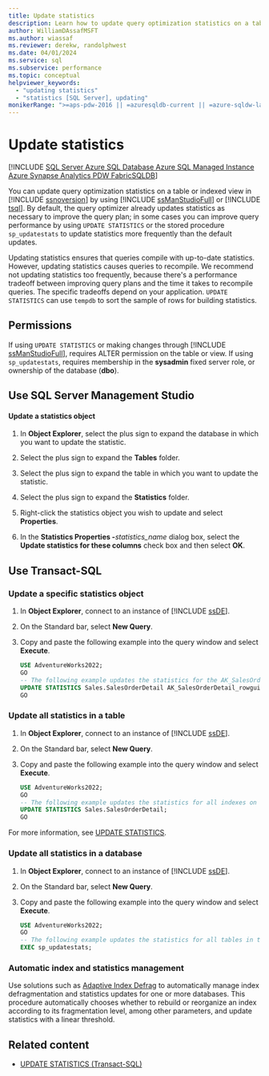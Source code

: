 ```yaml
---
title: Update statistics
description: Learn how to update query optimization statistics on a table or indexed view in SQL Server by using SQL Server Management Studio or Transact-SQL.
author: WilliamDAssafMSFT
ms.author: wiassaf
ms.reviewer: derekw, randolphwest
ms.date: 04/01/2024
ms.service: sql
ms.subservice: performance
ms.topic: conceptual
helpviewer_keywords:
  - "updating statistics"
  - "statistics [SQL Server], updating"
monikerRange: ">=aps-pdw-2016 || =azuresqldb-current || =azure-sqldw-latest || >=sql-server-2016 || >=sql-server-linux-2017 || =azuresqldb-mi-current || =fabric"
---
```


# Update statistics

[!INCLUDE [SQL Server Azure SQL Database Azure SQL Managed Instance Azure Synapse Analytics PDW FabricSQLDB](../../includes/applies-to-version/sql-asdb-asdbmi-asa-pdw-fabricsqldb.md)]

You can update query optimization statistics on a table or indexed view in [!INCLUDE [ssnoversion](../../includes/ssnoversion-md.md)] by using [!INCLUDE [ssManStudioFull](../../includes/ssmanstudiofull-md.md)] or [!INCLUDE [tsql](../../includes/tsql-md.md)]. By default, the query optimizer already updates statistics as necessary to improve the query plan; in some cases you can improve query performance by using `UPDATE STATISTICS` or the stored procedure `sp_updatestats` to update statistics more frequently than the default updates.

Updating statistics ensures that queries compile with up-to-date statistics. However, updating statistics causes queries to recompile. We recommend not updating statistics too frequently, because there's a performance tradeoff between improving query plans and the time it takes to recompile queries. The specific tradeoffs depend on your application. `UPDATE STATISTICS` can use `tempdb` to sort the sample of rows for building statistics.

## Permissions

If using `UPDATE STATISTICS` or making changes through [!INCLUDE [ssManStudioFull](../../includes/ssmanstudiofull-md.md)], requires ALTER permission on the table or view. If using `sp_updatestats`, requires membership in the **sysadmin** fixed server role, or ownership of the database (**dbo**).

## <a id="SSMSProcedure"></a> Use SQL Server Management Studio

#### Update a statistics object

1. In **Object Explorer**, select the plus sign to expand the database in which you want to update the statistic.

1. Select the plus sign to expand the **Tables** folder.

1. Select the plus sign to expand the table in which you want to update the statistic.

1. Select the plus sign to expand the **Statistics** folder.

1. Right-click the statistics object you wish to update and select **Properties**.

1. In the **Statistics Properties -**_statistics\_name_ dialog box, select the **Update statistics for these columns** check box and then select **OK**.

## <a id="TsqlProcedure"></a> Use Transact-SQL

### Update a specific statistics object

1. In **Object Explorer**, connect to an instance of [!INCLUDE [ssDE](../../includes/ssde-md.md)].

1. On the Standard bar, select **New Query**.

1. Copy and paste the following example into the query window and select **Execute**.

    ```sql
    USE AdventureWorks2022;
    GO
    -- The following example updates the statistics for the AK_SalesOrderDetail_rowguid index of the SalesOrderDetail table.
    UPDATE STATISTICS Sales.SalesOrderDetail AK_SalesOrderDetail_rowguid;
    GO
    ```

### Update all statistics in a table

1. In **Object Explorer**, connect to an instance of [!INCLUDE [ssDE](../../includes/ssde-md.md)].

1. On the Standard bar, select **New Query**.

1. Copy and paste the following example into the query window and select **Execute**.

    ```sql
    USE AdventureWorks2022;
    GO
    -- The following example updates the statistics for all indexes on the SalesOrderDetail table.
    UPDATE STATISTICS Sales.SalesOrderDetail;
    GO
    ```

For more information, see [UPDATE STATISTICS](../../t-sql/statements/update-statistics-transact-sql.md).

### Update all statistics in a database

1. In **Object Explorer**, connect to an instance of [!INCLUDE [ssDE](../../includes/ssde-md.md)].

1. On the Standard bar, select **New Query**.

1. Copy and paste the following example into the query window and select **Execute**.

    ```sql
    USE AdventureWorks2022;
    GO
    -- The following example updates the statistics for all tables in the database.
    EXEC sp_updatestats;
    ```

### Automatic index and statistics management

Use solutions such as [Adaptive Index Defrag](https://github.com/Microsoft/tigertoolbox/tree/master/AdaptiveIndexDefrag) to automatically manage index defragmentation and statistics updates for one or more databases. This procedure automatically chooses whether to rebuild or reorganize an index according to its fragmentation level, among other parameters, and update statistics with a linear threshold.

## Related content

- [UPDATE STATISTICS (Transact-SQL)](../../t-sql/statements/update-statistics-transact-sql.md)
